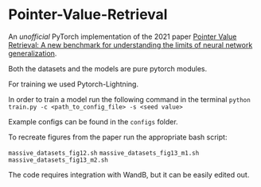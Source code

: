 # Pointer-Value-Retrieval

An *unofficial* PyTorch implementation of the 2021 paper [Pointer Value Retrieval: A new benchmark for understanding the limits of neural network generalization](https://arxiv.org/abs/2107.12580).

Both the datasets and the models are pure pytorch modules. 

For training we used Pytorch-Lightning. 

In order to train a model run the following command in the terminal
`python train.py -c <path_to_config_file> -s <seed value>`

Example configs can be found in the `configs` folder.

To recreate figures from the paper run the appropriate bash script:

`massive_datasets_fig12.sh`
`massive_datasets_fig13_m1.sh`
`massive_datasets_fig13_m2.sh`

The code requires integration with WandB, but it can be easily edited out.
